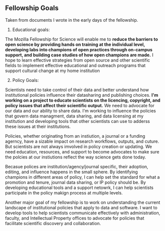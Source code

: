 ## Fellowship Goals

Taken from documents I wrote in the early days of the fellowship.

1. Educational goals:

The Mozilla Fellowship for Science will enable me to **reduce the barriers to open science by providing hands on training at the individual level, developing labs into champions of open practices through on-campus support, and building case studies of how open champions are made.** I hope to learn effective strategies from open source and other scientific fields to implement effective educational and outreach programs that support cultural change at my home institution

2. Policy Goals:

Scientists need to take control of their data and better understand how institutional policies influence their datasharing and publishing choices. **I'm working on a project to educate scientists on the licencing, copyright, and policy issues that affect their scientific output.** We need to advocate for our data and our ability to share data. I'm working to influence the policies that govern data managment, data sharing, and data licensing at my institution and developing tools that other scientists can use to adderss these issues at their institutions.

Policies, whether originating from an instiution, a journal or a funding agerncy, have a sizable impact on research workflows, outputs, and cuture. But scientists are not always imvolved in policy creation or updating. We need education, resources, and support to become advocates to make sure the polcies at our instiutions reflect the way science gets done today.

Becasue polices are institution/agency/journal specific, their adoption, editing, and influence happens in the small sphere. By identifying champions in different areas of policy, I can help set the standard for what a promotion and tenure, journal data sharing, or IP policy should be. By developing educational tools and a support netowrk, I can help scientists participate in the policy makign process at multiple levels.
    
Another major goal of my fellowship is to work on understanding the current landscape of institutional policies that apply to data and software. I want to develop tools to help scientists communicate effectively with administration, faculty, and Intellectual Property offices to advocate for policies that facilitate scientific discovery and collaboration.
